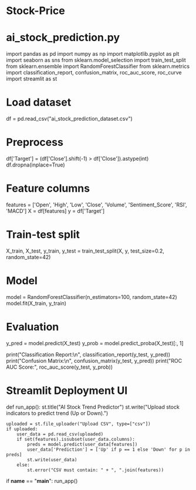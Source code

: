 # Stock-Price

# ai_stock_prediction.py

import pandas as pd
import numpy as np
import matplotlib.pyplot as plt
import seaborn as sns
from sklearn.model_selection import train_test_split
from sklearn.ensemble import RandomForestClassifier
from sklearn.metrics import classification_report, confusion_matrix, roc_auc_score, roc_curve
import streamlit as st

# Load dataset
df = pd.read_csv("ai_stock_prediction_dataset.csv")

# Preprocess
df['Target'] = (df['Close'].shift(-1) > df['Close']).astype(int)
df.dropna(inplace=True)

# Feature columns
features = ['Open', 'High', 'Low', 'Close', 'Volume', 'Sentiment_Score', 'RSI', 'MACD']
X = df[features]
y = df['Target']

# Train-test split
X_train, X_test, y_train, y_test = train_test_split(X, y, test_size=0.2, random_state=42)

# Model
model = RandomForestClassifier(n_estimators=100, random_state=42)
model.fit(X_train, y_train)

# Evaluation
y_pred = model.predict(X_test)
y_prob = model.predict_proba(X_test)[:, 1]

print("Classification Report:\n", classification_report(y_test, y_pred))
print("Confusion Matrix:\n", confusion_matrix(y_test, y_pred))
print("ROC AUC Score:", roc_auc_score(y_test, y_prob))

# Streamlit Deployment UI
def run_app():
    st.title("AI Stock Trend Predictor")
    st.write("Upload stock indicators to predict trend (Up or Down).")

    uploaded = st.file_uploader("Upload CSV", type=["csv"])
    if uploaded:
        user_data = pd.read_csv(uploaded)
        if set(features).issubset(user_data.columns):
            preds = model.predict(user_data[features])
            user_data['Prediction'] = ['Up' if p == 1 else 'Down' for p in preds]
            st.write(user_data)
        else:
            st.error("CSV must contain: " + ", ".join(features))

if __name__ == "__main__":
    run_app()
